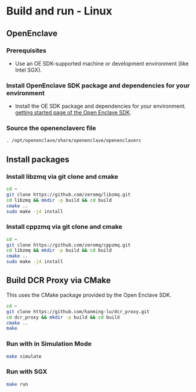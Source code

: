 # Build and run - Linux
## OpenEnclave
### Prerequisites
- Use an OE SDK-supported machine or development environment (like Intel SGX).

### Install OpenEnclave SDK package and dependencies for your environment
- Install the OE SDK package and dependencies for your environment. [getting started page of the Open Enclave SDK](https://github.com/openenclave/openenclave/blob/master/docs/GettingStartedDocs/README.md).

### Source the openenclaverc file

```bash
. /opt/openenclave/share/openenclave/openenclaverc
```

## Install packages
### Install libzmq via git clone and cmake
```bash
cd ~
git clone https://github.com/zeromq/libzmq.git
cd libzmq && mkdir -p build && cd build
cmake ..
sudo make -j4 install
```

### Install cppzmq via git clone and cmake
```bash
cd ~
git clone https://github.com/zeromq/cppzmq.git
cd libzmq && mkdir -p build && cd build
cmake ..
sudo make -j4 install
```

## Build DCR Proxy via CMake
This uses the CMake package provided by the Open Enclave SDK.

```bash
cd ~
git clone https://github.com/hanming-lu/dcr_proxy.git
cd dcr_proxy && mkdir -p build && cd build
cmake ..
make
```

### Run with in Simulation Mode
```bash
make simulate
```

### Run with SGX
```bash
make run
```
